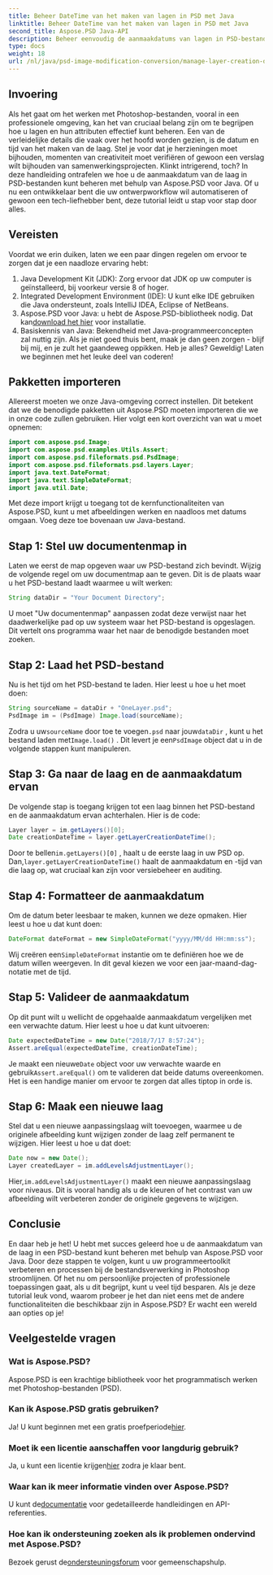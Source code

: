 ```yaml
---
title: Beheer DateTime van het maken van lagen in PSD met Java
linktitle: Beheer DateTime van het maken van lagen in PSD met Java
second_title: Aspose.PSD Java-API
description: Beheer eenvoudig de aanmaakdatums van lagen in PSD-bestanden met Java. Deze handleiding begeleidt u bij het gebruik van Aspose.PSD voor naadloze beeldverwerking en laagbeheer.
type: docs
weight: 18
url: /nl/java/psd-image-modification-conversion/manage-layer-creation-datetime-psd/
---
```

## Invoering
Als het gaat om het werken met Photoshop-bestanden, vooral in een professionele omgeving, kan het van cruciaal belang zijn om te begrijpen hoe u lagen en hun attributen effectief kunt beheren. Een van de verleidelijke details die vaak over het hoofd worden gezien, is de datum en tijd van het maken van de laag. Stel je voor dat je herzieningen moet bijhouden, momenten van creativiteit moet verifiëren of gewoon een verslag wilt bijhouden van samenwerkingsprojecten. Klinkt intrigerend, toch? In deze handleiding ontrafelen we hoe u de aanmaakdatum van de laag in PSD-bestanden kunt beheren met behulp van Aspose.PSD voor Java. Of u nu een ontwikkelaar bent die uw ontwerpworkflow wil automatiseren of gewoon een tech-liefhebber bent, deze tutorial leidt u stap voor stap door alles.
## Vereisten
Voordat we erin duiken, laten we een paar dingen regelen om ervoor te zorgen dat je een naadloze ervaring hebt:
1. Java Development Kit (JDK): Zorg ervoor dat JDK op uw computer is geïnstalleerd, bij voorkeur versie 8 of hoger.
2. Integrated Development Environment (IDE): U kunt elke IDE gebruiken die Java ondersteunt, zoals IntelliJ IDEA, Eclipse of NetBeans.
3.  Aspose.PSD voor Java: u hebt de Aspose.PSD-bibliotheek nodig. Dat kan[download het hier](https://releases.aspose.com/psd/java/) voor installatie.
4. Basiskennis van Java: Bekendheid met Java-programmeerconcepten zal nuttig zijn. Als je niet goed thuis bent, maak je dan geen zorgen - blijf bij mij, en je zult het gaandeweg oppikken.
Heb je alles? Geweldig! Laten we beginnen met het leuke deel van coderen!
## Pakketten importeren
Allereerst moeten we onze Java-omgeving correct instellen. Dit betekent dat we de benodigde pakketten uit Aspose.PSD moeten importeren die we in onze code zullen gebruiken. Hier volgt een kort overzicht van wat u moet opnemen:
```java
import com.aspose.psd.Image;
import com.aspose.psd.examples.Utils.Assert;
import com.aspose.psd.fileformats.psd.PsdImage;
import com.aspose.psd.fileformats.psd.layers.Layer;
import java.text.DateFormat;
import java.text.SimpleDateFormat;
import java.util.Date;
```
Met deze import krijgt u toegang tot de kernfunctionaliteiten van Aspose.PSD, kunt u met afbeeldingen werken en naadloos met datums omgaan. Voeg deze toe bovenaan uw Java-bestand.
## Stap 1: Stel uw documentenmap in
Laten we eerst de map opgeven waar uw PSD-bestand zich bevindt. Wijzig de volgende regel om uw documentmap aan te geven. Dit is de plaats waar u het PSD-bestand laadt waarmee u wilt werken:
```java
String dataDir = "Your Document Directory";
```

U moet "Uw documentenmap" aanpassen zodat deze verwijst naar het daadwerkelijke pad op uw systeem waar het PSD-bestand is opgeslagen. Dit vertelt ons programma waar het naar de benodigde bestanden moet zoeken.
## Stap 2: Laad het PSD-bestand
Nu is het tijd om het PSD-bestand te laden. Hier leest u hoe u het moet doen:
```java
String sourceName = dataDir + "OneLayer.psd";
PsdImage im = (PsdImage) Image.load(sourceName);
```

 Zodra u uw`sourceName` door toe te voegen`.psd` naar jouw`dataDir` , kunt u het bestand laden met`Image.load()` . Dit levert je een`PsdImage` object dat u in de volgende stappen kunt manipuleren.
## Stap 3: Ga naar de laag en de aanmaakdatum ervan
De volgende stap is toegang krijgen tot een laag binnen het PSD-bestand en de aanmaakdatum ervan achterhalen. Hier is de code:
```java
Layer layer = im.getLayers()[0];
Date creationDateTime = layer.getLayerCreationDateTime();
```

 Door te bellen`im.getLayers()[0]` , haalt u de eerste laag in uw PSD op. Dan,`layer.getLayerCreationDateTime()` haalt de aanmaakdatum en -tijd van die laag op, wat cruciaal kan zijn voor versiebeheer en auditing.
## Stap 4: Formatteer de aanmaakdatum
Om de datum beter leesbaar te maken, kunnen we deze opmaken. Hier leest u hoe u dat kunt doen:
```java
DateFormat dateFormat = new SimpleDateFormat("yyyy/MM/dd HH:mm:ss");
```

 Wij creëren een`SimpleDateFormat` instantie om te definiëren hoe we de datum willen weergeven. In dit geval kiezen we voor een jaar-maand-dag-notatie met de tijd.
## Stap 5: Valideer de aanmaakdatum
Op dit punt wilt u wellicht de opgehaalde aanmaakdatum vergelijken met een verwachte datum. Hier leest u hoe u dat kunt uitvoeren:
```java
Date expectedDateTime = new Date("2018/7/17 8:57:24");
Assert.areEqual(expectedDateTime, creationDateTime);
```

 Je maakt een nieuwe`Date` object voor uw verwachte waarde en gebruik`Assert.areEqual()` om te valideren dat beide datums overeenkomen. Het is een handige manier om ervoor te zorgen dat alles tiptop in orde is.
## Stap 6: Maak een nieuwe laag
Stel dat u een nieuwe aanpassingslaag wilt toevoegen, waarmee u de originele afbeelding kunt wijzigen zonder de laag zelf permanent te wijzigen. Hier leest u hoe u dat doet:
```java
Date now = new Date();
Layer createdLayer = im.addLevelsAdjustmentLayer();
```

 Hier,`im.addLevelsAdjustmentLayer()` maakt een nieuwe aanpassingslaag voor niveaus. Dit is vooral handig als u de kleuren of het contrast van uw afbeelding wilt verbeteren zonder de originele gegevens te wijzigen.
## Conclusie
En daar heb je het! U hebt met succes geleerd hoe u de aanmaakdatum van de laag in een PSD-bestand kunt beheren met behulp van Aspose.PSD voor Java. Door deze stappen te volgen, kunt u uw programmeertoolkit verbeteren en processen bij de bestandsverwerking in Photoshop stroomlijnen. Of het nu om persoonlijke projecten of professionele toepassingen gaat, als u dit begrijpt, kunt u veel tijd besparen.
Als je deze tutorial leuk vond, waarom probeer je het dan niet eens met de andere functionaliteiten die beschikbaar zijn in Aspose.PSD? Er wacht een wereld aan opties op je!
## Veelgestelde vragen
### Wat is Aspose.PSD?  
Aspose.PSD is een krachtige bibliotheek voor het programmatisch werken met Photoshop-bestanden (PSD).
### Kan ik Aspose.PSD gratis gebruiken?  
 Ja! U kunt beginnen met een gratis proefperiode[hier](https://releases.aspose.com/).
### Moet ik een licentie aanschaffen voor langdurig gebruik?  
 Ja, u kunt een licentie krijgen[hier](https://purchase.aspose.com/buy) zodra je klaar bent.
### Waar kan ik meer informatie vinden over Aspose.PSD?  
 U kunt de[documentatie](https://reference.aspose.com/psd/java/) voor gedetailleerde handleidingen en API-referenties.
### Hoe kan ik ondersteuning zoeken als ik problemen ondervind met Aspose.PSD?  
 Bezoek gerust de[ondersteuningsforum](https://forum.aspose.com/c/psd/34) voor gemeenschapshulp.